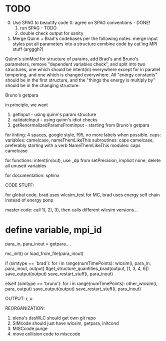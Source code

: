 # TODO

0) Use SPAG to beautify code
    0. agree on SPAG conventions - DONE!
    1. run SPAG - TODO
    2. double check output for sanity
1) Merge Quinn + Brad's codebases per the following notes.
merge input styles
put all parameters into a structure
combine code by cat'ing
MPI stuff (argggh?)

Quinn's simMod for structure of params, add Brad's and Bruno's parameters, remove
"dependent variables check", and split into two structures, one which should be
intent(in) everywhere except for in parallel tempering, and one which is changed
everywhere. All "energy constants" should be in the first structure, and the
"things the energy is multiply by" should be in the changing structure.

Bruno's getpara

in principle, we want
1) getInput - using quinn's param structure
2) validateInput - using quinn's idiot checks
3) getRenormalizedParamsFromInput - starting from Bruno's getpara

for linting:
4 spaces, google style, f95, no more labels when possible.
caps:
variables: camelcase, nameThemLikeThis
subroutines: caps camelcase, preferably starting with a verb NameThemLikeThis
modules: caps camelcase

for functions:
intent(in/out), use _dp from setPrecision, implicit none,
delete all unused variables

for documentation:
sphinx



CODE STUFF:

for global code, brad uses wlcsim_test
for MC, brad uses energy self chain instead of energy ponp

master code:
    call 1), 2), 3), then calls different wlcsim versions...

# define variable, mpi_id

para_in, para_inout = getpara....

mc_init() or load_from_file(para_inout)

if (simtype == 'brad'):
    for i in range(numTimePoints):
        wlcsim(i, para_in, para_inout, output)
        #get_structure_quantities_brad(output, [1, 3, 4, 6])
        save_output(output)
        save_restart_stuff(i, para_inout)

elseif (simtype == 'bruno'):
    for i in range(numTimePoints):
        other_wlcsim(i, para, output)
        save_output(output)
        save_restart_stuff(i, para_inout)

OUTPUT:
r, u

REORGANIZATION:
1) elena's dssWLC should get own git repo
2) SIMcode should just have wlcsim, getpara, initcond
3) MISCcode purge
4) move collision code to misccode
